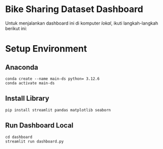 # Bike Sharing Dataset Dashboard

Untuk menjalankan dashboard ini di komputer *lokal*, ikuti langkah-langkah berikut ini:

# Setup Environment
## Anaconda
```
conda create --name main-ds python= 3.12.6
conda activate main-ds
```

## Install Library
```
pip install streamlit pandas matplotlib seaborn
```

## Run Dashboard Local
```
cd dashboard
streamlit run dashboard.py
```
